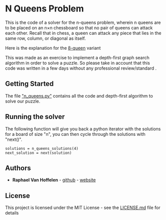 # N Queens Problem

This is the code of a solver for the n-queens problem, wherein n queens are to be placed on an n×n chessboard so that no pair of queens can attack each other. Recall that in chess, a queen can attack any piece that lies in the same row, column, or diagonal as itself.

Here is the explanation for the [8-queen](https://en.wikipedia.org/wiki/Eight_queens_puzzle) variant

This was made as an exercise to implement a depth-first graph search algorithm in order to solve a puzzle. So please take in account that this code was written in a few days without any professional review/standard .

## Getting Started

The file ["n_queens.py"](n_queens.py) contains all the code and depth-first algorithm to solve our puzzle.

## Running the solver

The following function will give you back a python iterator with the solutions for a board of size "n", you can then cycle through the solutions with "next()".

```[python]
solutions = n_queens_solutions(4)
next_solution = next(solution)
```

## Authors

- **Raphael Van Hoffelen** - [github](https://github.com/dskart) - [website](https://www.raphaelvanhoffelen.com/)

## License

This project is licensed under the MIT License - see the [LICENSE.md](LICENSE.md) file for details
